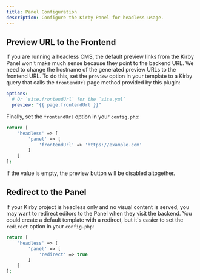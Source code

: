 ```yaml
---
title: Panel Configuration
description: Configure the Kirby Panel for headless usage.
---
```


## Preview URL to the Frontend

If you are running a headless CMS, the default preview links from the Kirby Panel won't make much sense because they point to the backend URL. We need to change the hostname of the generated preview URLs to the frontend URL. To do this, set the `preview` option in your template to a Kirby query that calls the `frontendUrl` page method provided by this plugin:

```yaml [site/blueprints/pages/default.yml]
options:
  # Or `site.frontendUrl` for the `site.yml`
  preview: "{{ page.frontendUrl }}"
```

Finally, set the `frontendUrl` option in your `config.php`:

```php [config.php]
return [
    'headless' => [
        'panel' => [
            'frontendUrl' => 'https://example.com'
        ]
    ]
];
```

If the value is empty, the preview button will be disabled altogether.

## Redirect to the Panel

If your Kirby project is headless only and no visual content is served, you may want to redirect editors to the Panel when they visit the backend. You could create a default template with a redirect, but it's easier to set the `redirect` option in your `config.php`:

```php [config.php]
return [
    'headless' => [
        'panel' => [
            'redirect' => true
        ]
    ]
];
```
